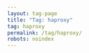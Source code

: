```yaml
---
layout: tag-page
title: "Tag: haproxy"
tag: haproxy
permalink: /tag/haproxy/
robots: noindex
---
```

